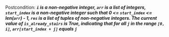 Postcondition: ***`i` is a non-negative integer, `arr` is a list of integers, `start_index` is a non-negative integer such that 0 <= `start_index` <= len(`arr`) - 1, `res` is a list of tuples of non-negative integers. The current value of `is_already_stairs` is True, indicating that for all `j` in the range `[0, i]`, `arr[start_index + j]` equals `j`***